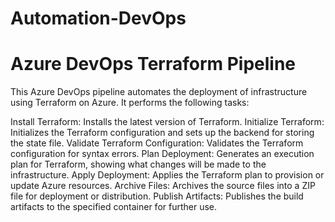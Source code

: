 # Automation-DevOps

# Azure DevOps Terraform Pipeline
This Azure DevOps pipeline automates the deployment of infrastructure using Terraform on Azure. It performs the following tasks:

Install Terraform: Installs the latest version of Terraform.
Initialize Terraform: Initializes the Terraform configuration and sets up the backend for storing the state file.
Validate Terraform Configuration: Validates the Terraform configuration for syntax errors.
Plan Deployment: Generates an execution plan for Terraform, showing what changes will be made to the infrastructure.
Apply Deployment: Applies the Terraform plan to provision or update Azure resources.
Archive Files: Archives the source files into a ZIP file for deployment or distribution.
Publish Artifacts: Publishes the build artifacts to the specified container for further use.
<!--  
-->
